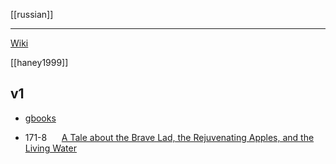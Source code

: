 [[russian]]

---

[Wiki](https://en.wikipedia.org/wiki/Russian-Fairy-Tales)



[[haney1999]]

## v1

- [gbooks](https://books.google.com/books?id=IQQbBwAAQBAJ&q=tale+number#v=onepage&q&f=false)

- 171-8      [A Tale about the Brave Lad, the Rejuvenating Apples, and the Living Water](a-tale-about-the-brave.md)


